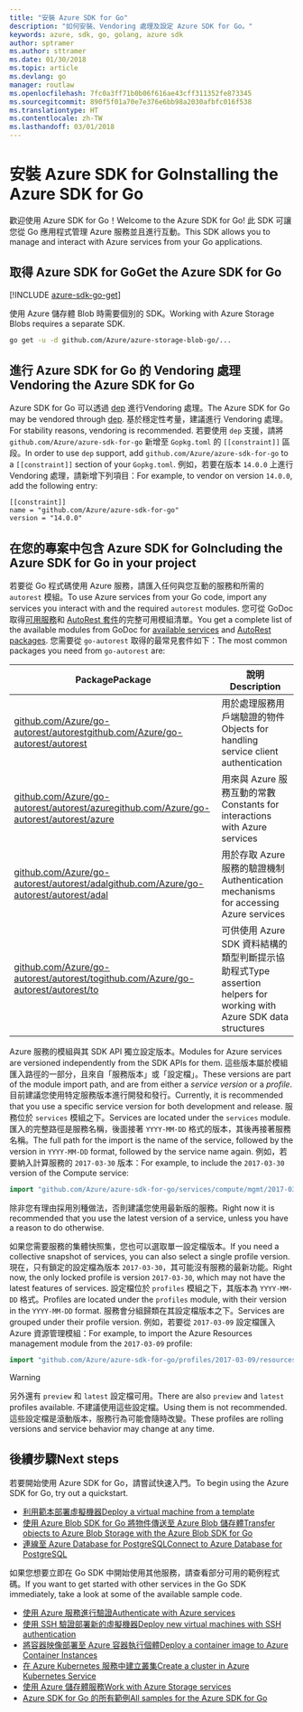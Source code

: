 ```yaml
---
title: "安裝 Azure SDK for Go"
description: "如何安裝、Vendoring 處理及設定 Azure SDK for Go。"
keywords: azure, sdk, go, golang, azure sdk
author: sptramer
ms.author: sttramer
ms.date: 01/30/2018
ms.topic: article
ms.devlang: go
manager: routlaw
ms.openlocfilehash: 7fc0a3ff71b0b06f616ae43cff311352fe873345
ms.sourcegitcommit: 890f5f01a70e7e376e6bb98a2030afbfc016f538
ms.translationtype: HT
ms.contentlocale: zh-TW
ms.lasthandoff: 03/01/2018
---
```

# <a name="installing-the-azure-sdk-for-go"></a><span data-ttu-id="ee59b-104">安裝 Azure SDK for Go</span><span class="sxs-lookup"><span data-stu-id="ee59b-104">Installing the Azure SDK for Go</span></span>

<span data-ttu-id="ee59b-105">歡迎使用 Azure SDK for Go！</span><span class="sxs-lookup"><span data-stu-id="ee59b-105">Welcome to the Azure SDK for Go!</span></span> <span data-ttu-id="ee59b-106">此 SDK 可讓您從 Go 應用程式管理 Azure 服務並且進行互動。</span><span class="sxs-lookup"><span data-stu-id="ee59b-106">This SDK allows you to manage and interact with Azure services from your Go applications.</span></span>

## <a name="get-the-azure-sdk-for-go"></a><span data-ttu-id="ee59b-107">取得 Azure SDK for Go</span><span class="sxs-lookup"><span data-stu-id="ee59b-107">Get the Azure SDK for Go</span></span>

[!INCLUDE [azure-sdk-go-get](includes/azure-sdk-go-get.md)]

<span data-ttu-id="ee59b-108">使用 Azure 儲存體 Blob 時需要個別的 SDK。</span><span class="sxs-lookup"><span data-stu-id="ee59b-108">Working with Azure Storage Blobs requires a separate SDK.</span></span>

```bash
go get -u -d github.com/Azure/azure-storage-blob-go/...
```

## <a name="vendoring-the-azure-sdk-for-go"></a><span data-ttu-id="ee59b-109">進行 Azure SDK for Go 的 Vendoring 處理</span><span class="sxs-lookup"><span data-stu-id="ee59b-109">Vendoring the Azure SDK for Go</span></span>

<span data-ttu-id="ee59b-110">Azure SDK for Go 可以透過 [dep](https://github.com/golang/dep) 進行Vendoring 處理。</span><span class="sxs-lookup"><span data-stu-id="ee59b-110">The Azure SDK for Go may be vendored through [dep](https://github.com/golang/dep).</span></span> <span data-ttu-id="ee59b-111">基於穩定性考量，建議進行 Vendoring 處理。</span><span class="sxs-lookup"><span data-stu-id="ee59b-111">For stability reasons, vendoring is recommended.</span></span> <span data-ttu-id="ee59b-112">若要使用 `dep` 支援，請將 `github.com/Azure/azure-sdk-for-go` 新增至 `Gopkg.toml` 的 `[[constraint]]` 區段。</span><span class="sxs-lookup"><span data-stu-id="ee59b-112">In order to use `dep` support, add `github.com/Azure/azure-sdk-for-go` to a `[[constraint]]` section of your `Gopkg.toml`.</span></span> <span data-ttu-id="ee59b-113">例如，若要在版本 `14.0.0` 上進行 Vendoring 處理，請新增下列項目：</span><span class="sxs-lookup"><span data-stu-id="ee59b-113">For example, to vendor on version `14.0.0`, add the following entry:</span></span>

```
[[constraint]]
name = "github.com/Azure/azure-sdk-for-go"
version = "14.0.0"
```

## <a name="including-the-azure-sdk-for-go-in-your-project"></a><span data-ttu-id="ee59b-114">在您的專案中包含 Azure SDK for Go</span><span class="sxs-lookup"><span data-stu-id="ee59b-114">Including the Azure SDK for Go in your project</span></span>

<span data-ttu-id="ee59b-115">若要從 Go 程式碼使用 Azure 服務，請匯入任何與您互動的服務和所需的 `autorest` 模組。</span><span class="sxs-lookup"><span data-stu-id="ee59b-115">To use Azure services from your Go code, import any services you interact with and the required `autorest` modules.</span></span>
<span data-ttu-id="ee59b-116">您可從 GoDoc 取得[可用服務](https://godoc.org/github.com/Azure/azure-sdk-for-go)和 [AutoRest 套件](https://godoc.org/github.com/Azure/go-autorest)的完整可用模組清單。</span><span class="sxs-lookup"><span data-stu-id="ee59b-116">You get a complete list of the available modules from GoDoc for [available services](https://godoc.org/github.com/Azure/azure-sdk-for-go) and [AutoRest packages](https://godoc.org/github.com/Azure/go-autorest).</span></span> <span data-ttu-id="ee59b-117">您需要從 `go-autorest` 取得的最常見套件如下：</span><span class="sxs-lookup"><span data-stu-id="ee59b-117">The most common packages you need from `go-autorest` are:</span></span>

| <span data-ttu-id="ee59b-118">Package</span><span class="sxs-lookup"><span data-stu-id="ee59b-118">Package</span></span> | <span data-ttu-id="ee59b-119">說明</span><span class="sxs-lookup"><span data-stu-id="ee59b-119">Description</span></span> |
|---------|-------------|
| <span data-ttu-id="ee59b-120">[github.com/Azure/go-autorest/autorest][autorest]</span><span class="sxs-lookup"><span data-stu-id="ee59b-120">[github.com/Azure/go-autorest/autorest][autorest]</span></span> | <span data-ttu-id="ee59b-121">用於處理服務用戶端驗證的物件</span><span class="sxs-lookup"><span data-stu-id="ee59b-121">Objects for handling service client authentication</span></span> |
| <span data-ttu-id="ee59b-122">[github.com/Azure/go-autorest/autorest/azure][autorest/azure]</span><span class="sxs-lookup"><span data-stu-id="ee59b-122">[github.com/Azure/go-autorest/autorest/azure][autorest/azure]</span></span> | <span data-ttu-id="ee59b-123">用來與 Azure 服務互動的常數</span><span class="sxs-lookup"><span data-stu-id="ee59b-123">Constants for interactions with Azure services</span></span> |
| <span data-ttu-id="ee59b-124">[github.com/Azure/go-autorest/autorest/adal][autorest/adal]</span><span class="sxs-lookup"><span data-stu-id="ee59b-124">[github.com/Azure/go-autorest/autorest/adal][autorest/adal]</span></span> | <span data-ttu-id="ee59b-125">用於存取 Azure 服務的驗證機制</span><span class="sxs-lookup"><span data-stu-id="ee59b-125">Authentication mechanisms for accessing Azure services</span></span> |
| <span data-ttu-id="ee59b-126">[github.com/Azure/go-autorest/autorest/to][autorest/to]</span><span class="sxs-lookup"><span data-stu-id="ee59b-126">[github.com/Azure/go-autorest/autorest/to][autorest/to]</span></span> | <span data-ttu-id="ee59b-127">可供使用 Azure SDK 資料結構的類型判斷提示協助程式</span><span class="sxs-lookup"><span data-stu-id="ee59b-127">Type assertion helpers for working with Azure SDK data structures</span></span> |

[autorest]: https://godoc.org/github.com/Azure/go-autorest/autorest
[autorest/azure]: https://godoc.org/github.com/Azure/go-autorest/autorest/azure
[autorest/adal]: https://godoc.org/github.com/Azure/go-autorest/autorest/adal
[autorest/to]: https://godoc.org/github.com/Azure/go-autorest/autorest/to

<span data-ttu-id="ee59b-128">Azure 服務的模組與其 SDK API 獨立設定版本。</span><span class="sxs-lookup"><span data-stu-id="ee59b-128">Modules for Azure services are versioned independently from the SDK APIs for them.</span></span> <span data-ttu-id="ee59b-129">這些版本屬於模組匯入路徑的一部分，且來自「服務版本」或「設定檔」。</span><span class="sxs-lookup"><span data-stu-id="ee59b-129">These versions are part of the module import path, and are from either a _service version_ or a _profile_.</span></span> <span data-ttu-id="ee59b-130">目前建議您使用特定服務版本進行開發和發行。</span><span class="sxs-lookup"><span data-stu-id="ee59b-130">Currently, it is recommended that you use a specific service version for both development and release.</span></span> <span data-ttu-id="ee59b-131">服務位於 `services` 模組之下。</span><span class="sxs-lookup"><span data-stu-id="ee59b-131">Services are located under the `services` module.</span></span> <span data-ttu-id="ee59b-132">匯入的完整路徑是服務名稱，後面接著 `YYYY-MM-DD` 格式的版本，其後再接著服務名稱。</span><span class="sxs-lookup"><span data-stu-id="ee59b-132">The full path for the import is the name of the service, followed by the version in `YYYY-MM-DD` format, followed by the service name again.</span></span> <span data-ttu-id="ee59b-133">例如，若要納入計算服務的 `2017-03-30` 版本：</span><span class="sxs-lookup"><span data-stu-id="ee59b-133">For example, to include the `2017-03-30` version of the Compute service:</span></span>

```go
import "github.com/Azure/azure-sdk-for-go/services/compute/mgmt/2017-03-30/compute"
```

<span data-ttu-id="ee59b-134">除非您有理由採用別種做法，否則建議您使用最新版的服務。</span><span class="sxs-lookup"><span data-stu-id="ee59b-134">Right now it is recommended that you use the latest version of a service, unless you have a reason to do otherwise.</span></span>

<span data-ttu-id="ee59b-135">如果您需要服務的集體快照集，您也可以選取單一設定檔版本。</span><span class="sxs-lookup"><span data-stu-id="ee59b-135">If you need a collective snapshot of services, you can also select a single profile version.</span></span> <span data-ttu-id="ee59b-136">現在，只有鎖定的設定檔為版本 `2017-03-30`，其可能沒有服務的最新功能。</span><span class="sxs-lookup"><span data-stu-id="ee59b-136">Right now, the only locked profile is version `2017-03-30`, which may not have the latest features of services.</span></span> <span data-ttu-id="ee59b-137">設定檔位於 `profiles` 模組之下，其版本為 `YYYY-MM-DD` 格式。</span><span class="sxs-lookup"><span data-stu-id="ee59b-137">Profiles are located under the `profiles` module, with their version in the `YYYY-MM-DD` format.</span></span> <span data-ttu-id="ee59b-138">服務會分組歸類在其設定檔版本之下。</span><span class="sxs-lookup"><span data-stu-id="ee59b-138">Services are grouped under their profile version.</span></span> <span data-ttu-id="ee59b-139">例如，若要從 `2017-03-09` 設定檔匯入 Azure 資源管理模組：</span><span class="sxs-lookup"><span data-stu-id="ee59b-139">For example, to import the Azure Resources management module from the `2017-03-09` profile:</span></span>

```go
import "github.com/Azure/azure-sdk-for-go/profiles/2017-03-09/resources/mgmt/resources"
```

> [!WARNING]
> <span data-ttu-id="ee59b-140">另外還有 `preview` 和 `latest` 設定檔可用。</span><span class="sxs-lookup"><span data-stu-id="ee59b-140">There are also `preview` and `latest` profiles available.</span></span> <span data-ttu-id="ee59b-141">不建議使用這些設定檔。</span><span class="sxs-lookup"><span data-stu-id="ee59b-141">Using them is not recommended.</span></span> <span data-ttu-id="ee59b-142">這些設定檔是滾動版本，服務行為可能會隨時改變。</span><span class="sxs-lookup"><span data-stu-id="ee59b-142">These profiles are rolling versions and service behavior may change at any time.</span></span>

## <a name="next-steps"></a><span data-ttu-id="ee59b-143">後續步驟</span><span class="sxs-lookup"><span data-stu-id="ee59b-143">Next steps</span></span>

<span data-ttu-id="ee59b-144">若要開始使用 Azure SDK for Go，請嘗試快速入門。</span><span class="sxs-lookup"><span data-stu-id="ee59b-144">To begin using the Azure SDK for Go, try out a quickstart.</span></span>

* [<span data-ttu-id="ee59b-145">利用範本部署虛擬機器</span><span class="sxs-lookup"><span data-stu-id="ee59b-145">Deploy a virtual machine from a template</span></span>](azure-sdk-go-qs-vm.md)
* [<span data-ttu-id="ee59b-146">使用 Azure Blob SDK for Go 將物件傳送至 Azure Blob 儲存體</span><span class="sxs-lookup"><span data-stu-id="ee59b-146">Transfer objects to Azure Blob Storage with the Azure Blob SDK for Go</span></span>](/azure/storage/blobs/storage-quickstart-blobs-go?toc=%2fgo%2fazure%2ftoc.json)
* [<span data-ttu-id="ee59b-147">連線至 Azure Database for PostgreSQL</span><span class="sxs-lookup"><span data-stu-id="ee59b-147">Connect to Azure Database for PostgreSQL</span></span>](/azure/postgresql/connect-go?toc=%2fgo%2fazure%2ftoc.json)

<span data-ttu-id="ee59b-148">如果您想要立即在 Go SDK 中開始使用其他服務，請查看部分可用的範例程式碼。</span><span class="sxs-lookup"><span data-stu-id="ee59b-148">If you want to get started with other services in the Go SDK immediately, take a look at some of the available sample code.</span></span>

* [<span data-ttu-id="ee59b-149">使用 Azure 服務進行驗證</span><span class="sxs-lookup"><span data-stu-id="ee59b-149">Authenticate with Azure services</span></span>](https://github.com/Azure-Samples/azure-sdk-for-go-samples/tree/master/iam)
* [<span data-ttu-id="ee59b-150">使用 SSH 驗證部署新的虛擬機器</span><span class="sxs-lookup"><span data-stu-id="ee59b-150">Deploy new virtual machines with SSH authentication</span></span>](https://github.com/Azure-Samples/azure-sdk-for-go-samples/tree/master/compute)
* [<span data-ttu-id="ee59b-151">將容器映像部署至 Azure 容器執行個體</span><span class="sxs-lookup"><span data-stu-id="ee59b-151">Deploy a container image to Azure Container Instances</span></span>](https://github.com/Azure-Samples/azure-sdk-for-go-samples/tree/master/containerinstance)
* [<span data-ttu-id="ee59b-152">在 Azure Kubernetes 服務中建立叢集</span><span class="sxs-lookup"><span data-stu-id="ee59b-152">Create a cluster in Azure Kubernetes Service</span></span>](https://github.com/Azure-Samples/azure-sdk-for-go-samples/tree/master/containerservice)
* [<span data-ttu-id="ee59b-153">使用 Azure 儲存體服務</span><span class="sxs-lookup"><span data-stu-id="ee59b-153">Work with Azure Storage services</span></span>](https://github.com/Azure-Samples/azure-sdk-for-go-samples/tree/master/storage)
* [<span data-ttu-id="ee59b-154">Azure SDK for Go 的所有範例</span><span class="sxs-lookup"><span data-stu-id="ee59b-154">All samples for the Azure SDK for Go</span></span>](https://github.com/azure-samples/azure-sdk-for-go-samples)

